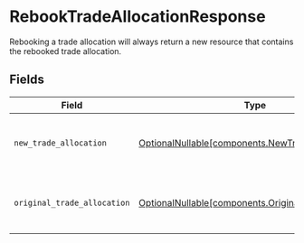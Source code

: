 # RebookTradeAllocationResponse

Rebooking a trade allocation will always return a new resource that contains the rebooked trade allocation.


## Fields

| Field                                                                                                      | Type                                                                                                       | Required                                                                                                   | Description                                                                                                |
| ---------------------------------------------------------------------------------------------------------- | ---------------------------------------------------------------------------------------------------------- | ---------------------------------------------------------------------------------------------------------- | ---------------------------------------------------------------------------------------------------------- |
| `new_trade_allocation`                                                                                     | [OptionalNullable[components.NewTradeAllocation]](../../models/components/newtradeallocation.md)           | :heavy_minus_sign:                                                                                         | The new trade allocation that is booked.                                                                   |
| `original_trade_allocation`                                                                                | [OptionalNullable[components.OriginalTradeAllocation]](../../models/components/originaltradeallocation.md) | :heavy_minus_sign:                                                                                         | The original trade allocation that was rebooked.                                                           |